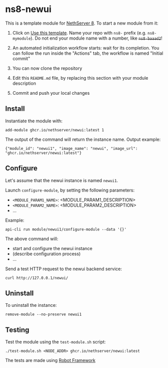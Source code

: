 # ns8-newui

This is a template module for [NethServer 8](https://github.com/NethServer/ns8-core).
To start a new module from it:

1. Click on [Use this template](https://github.com/NethServer/ns8-newui/generate).
   Name your repo with `ns8-` prefix (e.g. `ns8-mymodule`). 
   Do not end your module name with a number, like ~~`ns8-baaad2`~~!

1. An automated initialization workflow starts: wait for its completion.
   You can follow the run inside the "Actions" tab, the workflow is named "Initial commit"

1. You can now clone the repository

1. Edit this `README.md` file, by replacing this section with your module
   description

1. Commit and push your local changes

## Install

Instantiate the module with:

    add-module ghcr.io/nethserver/newui:latest 1

The output of the command will return the instance name.
Output example:

    {"module_id": "newui1", "image_name": "newui", "image_url": "ghcr.io/nethserver/newui:latest"}

## Configure

Let's assume that the newui instance is named `newui1`.

Launch `configure-module`, by setting the following parameters:
- `<MODULE_PARAM1_NAME>`: <MODULE_PARAM1_DESCRIPTION>
- `<MODULE_PARAM2_NAME>`: <MODULE_PARAM2_DESCRIPTION>
- ...

Example:

    api-cli run module/newui1/configure-module --data '{}'

The above command will:
- start and configure the newui instance
- (describe configuration process)
- ...

Send a test HTTP request to the newui backend service:

    curl http://127.0.0.1/newui/

## Uninstall

To uninstall the instance:

    remove-module --no-preserve newui1

## Testing

Test the module using the `test-module.sh` script:


    ./test-module.sh <NODE_ADDR> ghcr.io/nethserver/newui:latest

The tests are made using [Robot Framework](https://robotframework.org/)
